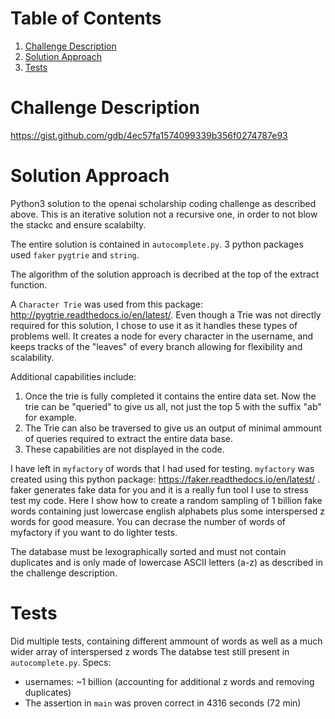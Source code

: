 # Table of Contents
1. [Challenge Description](README.md#challenge-description)
2. [Solution Approach](README.md#solution-approach)
3. [Tests](README.md#tests)

# Challenge Description
https://gist.github.com/gdb/4ec57fa1574099339b356f0274787e93

# Solution Approach
Python3 solution to the openai scholarship coding challenge as described above. This is an iterative solution not a recursive one, in order to not blow the stackc and ensure scalabilty.

The entire solution is contained in `autocomplete.py`. 3 python packages used `faker` `pygtrie` and `string`.

The algorithm of the solution approach is decribed at the top of the extract function.

A `Character Trie` was used from this package: http://pygtrie.readthedocs.io/en/latest/. Even though a Trie was not directly required for this solution, I chose to use it as it handles these types of problems well. It creates a node for every character in the username, and keeps tracks of the "leaves" of every branch allowing for flexibility and scalability. 

Additional capabilities include:
1. Once the trie is fully completed it contains the entire data set. Now the trie can be "queried" to give us all, not just the top 5 with the suffix "ab" for example.
2. The Trie can also be traversed to give us an output of minimal ammount of queries required to extract the entire data base.
3. These capabilities are not displayed in the code.

I have left in `myfactory` of words that I had used for testing. `myfactory` was created using this python package: https://faker.readthedocs.io/en/latest/ . 
faker generates fake data for you and it is a really fun tool I use to stress test my code.
Here I show how to create a random sampling of 1 billion fake words containing just lowercase english alphabets plus some interspersed z words for good measure. You can decrase the number of words of myfactory if you want to do lighter tests.

The database must be lexographically sorted and must not contain duplicates and is only made of lowercase ASCII letters (a-z) as described in the challenge description. 

# Tests
Did multiple tests, containing different ammount of words as well as a much wider array of interspersed z words
The databse test still present in `autocomplete.py`. Specs:
* usernames: ~1 billion (accounting for additional z words and removing duplicates)
* The assertion in `main` was proven correct in 4316 seconds (72 min)
